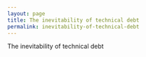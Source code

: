 ```yaml
---
layout: page
title: The inevitability of technical debt
permalink: inevitability-of-technical-debt
---
```


The inevitability of technical debt